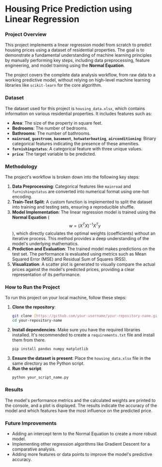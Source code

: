 # Housing Price Prediction using Linear Regression

### Project Overview

This project implements a linear regression model from scratch to predict housing prices using a dataset of residential properties. The goal is to demonstrate a fundamental understanding of machine learning principles by manually performing key steps, including data preprocessing, feature engineering, and model training using the **Normal Equation**.

The project covers the complete data analysis workflow, from raw data to a working predictive model, without relying on high-level machine learning libraries like `scikit-learn` for the core algorithm.

### Dataset

The dataset used for this project is `housing_data.xlsx`, which contains information on various residential properties. It includes features such as:
* **Area**: The size of the property in square feet.
* **Bedrooms**: The number of bedrooms.
* **Bathrooms**: The number of bathrooms.
* **`mainroad`**, **`guestroom`**, **`basement`**, **`hotwaterheating`**, **`airconditioning`**: Binary categorical features indicating the presence of these amenities.
* **`furnishingstatus`**: A categorical feature with three unique values.
* **`price`**: The target variable to be predicted.

### Methodology

The project's workflow is broken down into the following key steps:

1.  **Data Preprocessing**: Categorical features like `mainroad` and `furnishingstatus` are converted into numerical format using one-hot encoding.
2.  **Train-Test Split**: A custom function is implemented to split the dataset into training and testing sets, ensuring a reproducible shuffle.
3.  **Model Implementation**: The linear regression model is trained using the **Normal Equation** ($$w = (X^T X)^{-1} X^T y$$), which directly calculates the optimal weights (coefficients) without an iterative process. This method provides a deep understanding of the model's underlying mathematics.
4.  **Prediction and Evaluation**: The trained model makes predictions on the test set. The performance is evaluated using metrics such as Mean Squared Error (MSE) and Residual Sum of Squares (RSS).
5.  **Visualization**: A scatter plot is generated to visually compare the actual prices against the model's predicted prices, providing a clear representation of its performance.

### How to Run the Project

To run this project on your local machine, follow these steps:

1.  **Clone the repository**:
    ```bash
    git clone [https://github.com/your-username/your-repository-name.git](https://github.com/your-username/your-repository-name.git)
    cd your-repository-name
    ```
2.  **Install dependencies**: Make sure you have the required libraries installed. It's recommended to create a `requirements.txt` file and install them from there.
    ```bash
    pip install pandas numpy matplotlib
    ```
3.  **Ensure the dataset is present**: Place the `housing_data.xlsx` file in the same directory as the Python script.
4.  **Run the script**:
    ```bash
    python your_script_name.py
    ```

### Results

The model's performance metrics and the calculated weights are printed to the console, and a plot is displayed. The results indicate the accuracy of the model and which features have the most influence on the predicted price.

### Future Improvements

* Adding an intercept term to the Normal Equation to create a more robust model.
* Implementing other regression algorithms like Gradient Descent for a comparative analysis.
* Adding more features or data points to improve the model's predictive accuracy.
